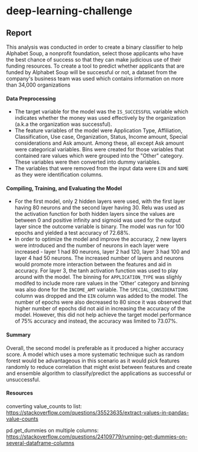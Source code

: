 # deep-learning-challenge

## Report
This analysis was conducted in order to create a binary classifier to help Alphabet Soup, a nonprofit foundation, select those applicants who have the best chance of success so that they can make judicious use of their funding resources. To create a tool to predict whether applicants that are funded by Alphabet Soup will be successful or not, a dataset from the company's business team was used which contains information on more than 34,000 organizations

#### Data Preprocessing
* The target variable for the model was the `IS_SUCCESSFUL` variable which indicates whether the money was used effectively by the organization (a.k.a the organization was successful). 
* The feature variables of the model were Application Type, Affiliation, Classification, Use case, Organization, Status, Income amount, Special considerations and Ask amount. Among these, all except Ask amount were categorical variables. Bins were created for those variables that contained rare values which were grouped into the "Other" category. These variables were then converted into dummy variables.
* The variables that were removed from the input data were `EIN` and `NAME` as they were identification columns. 

#### Compiling, Training, and Evaluating the Model
* For the first model, only 2 hidden layers were used, with the first layer having 80 neurons and the second layer having 30. Relu was used as the activation function for both hidden layers since the values are between 0 and positive infinity and sigmoid was used for the output layer since the outcome variable is binary. The model was run for 100 epochs and yielded a test accuracy of 72.68%.
* In order to optimize the model and improve the accuracy, 2 new layers were introduced and the number of neurons in each layer were increased - layer 1 had 80 neurons, layer 2 had 120, layer 3 had 100 and layer 4 had 50 neurons. The increased number of layers and neurons would promote more interaction between the features and aid in accuracy. For layer 3, the tanh activation function was used to play around with the model. The binning for `APPLICATION_TYPE` was slighly modifed to include more rare values in the 'Other' category and binning was also done for the `INCOME_AMT` variable. The `SPECIAL_CONSIDERATIONS` column was dropped and the `EIN` column was added to the model. The number of epochs were also decreased to 80 since it was observed that higher number of epochs did not aid in increasing the accuracy of the model. However, this did not help achieve the target model performance of 75% accuracy and instead, the accuracy was limited to 73.07%.


#### Summary
Overall, the second model is preferable as it produced a higher accuracy score. A model which uses a more systematic technique such as random forest would be advantageous in this scenario as it would pick features randomly to reduce correlation that might exist between features and create and ensemble algorithm to classify/predict the applications as successful or unsuccessful. 

#### Resources
converting value_counts to list:  https://stackoverflow.com/questions/35523635/extract-values-in-pandas-value-counts

pd.get_dummies on multiple columns: https://stackoverflow.com/questions/24109779/running-get-dummies-on-several-dataframe-columns
